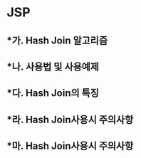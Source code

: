 # JSP

## *가. Hash Join 알고리즘

     
## *나. 사용법 및 사용예제


## *다. Hash Join의 특징


## *라. Hash Join사용시 주의사항
  

## *마. Hash Join사용시 주의사항


